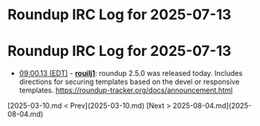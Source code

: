 # Roundup IRC Log for 2025-07-13 #
# Roundup IRC Log for 2025-07-13
* <a href="#09:00.13" id="09:00.13">09:00.13 (EDT)</a> - __[rouilj1](https://github.com/rouilj1)__: roundup 2.5.0 was released today. Includes directions for securing templates based on the devel or responsive templates. <https://roundup-tracker.org/docs/announcement.html>

<div class="inpage-footer">
[2025-03-10.md < Prev](2025-03-10.md)
[Next > 2025-08-04.md](2025-08-04.md)
</div>
